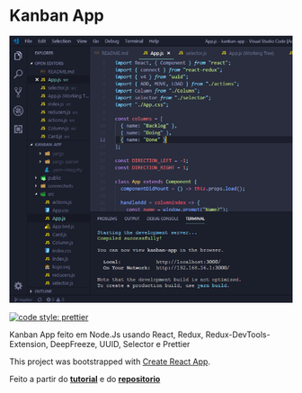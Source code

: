 # Kanban App

![Aplicação](screenshots/App.js.png "Arquivo App.js")

[![code style: prettier](https://img.shields.io/badge/code_style-prettier-ff69b4.svg?style=flat-square)](https://github.com/prettier/prettier)

Kanban App feito em Node.Js usando React, Redux, Redux-DevTools-Extension, DeepFreeze, UUID, Selector e Prettier

This project was bootstrapped with [Create React App](https://github.com/facebook/create-react-app).

Feito a partir do __[tutorial](https://www.youtube.com/playlist?list=PLj2oFNVaxfJ9ZFdc94wuQRWRezICLObvs)__
e do __[repositorio](https://github.com/joshribakoff/kanban-redux-flat-tutorial/tree/master/src)__